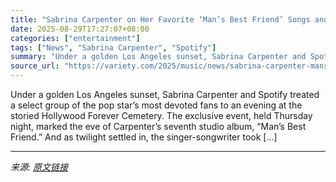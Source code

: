 ```yaml
---
title: "Sabrina Carpenter on Her Favorite ‘Man’s Best Friend’ Songs and Overcoming Self Doubt: ‘B—-es Wish They Were You’"
date: 2025-08-29T17:27:07+08:00
categories: ["entertainment"]
tags: ["News", "Sabrina Carpenter", "Spotify"]
summary: "Under a golden Los Angeles sunset, Sabrina Carpenter and Spotify treated a select group of the pop star’s most devoted fans to an evening at the storied Hollywood Forever Cemetery. The exclusive event"
source_url: "https://variety.com/2025/music/news/sabrina-carpenter-mans-best-friend-favorite-songs-self-doubt-spotify-1236501767/"
---
```


Under a golden Los Angeles sunset, Sabrina Carpenter and Spotify treated a select group of the pop star’s most devoted fans to an evening at the storied Hollywood Forever Cemetery. The exclusive event, held Thursday night, marked the eve of Carpenter’s seventh studio album, &#8220;Man’s Best Friend.&#8221; And as twilight settled in, the singer-songwriter took [&#8230;]

---

*来源: [原文链接](https://variety.com/2025/music/news/sabrina-carpenter-mans-best-friend-favorite-songs-self-doubt-spotify-1236501767/)*
